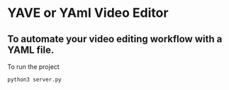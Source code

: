 # YAVE or YAml Video Editor

## To automate your video editing workflow with a YAML file.

To run the project 

```
python3 server.py
```
